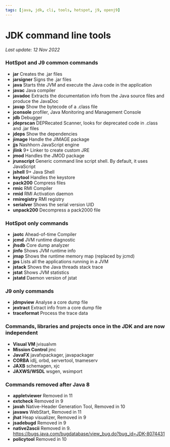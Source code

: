 ```yaml
---
tags: [java, jdk, cli, tools, hotspot, j9, openj9]
---
```

# JDK command line tools

*Last update: 12 Nov 2022*

### HotSpot and J9 common commands

* **jar**         Creates the .jar files
* **jarsigner**   Signs the .jar files
* **java**        Starts thte JVM and execute the Java code in the application
* **javac**       Java compiler
* **javadoc**     Extracts the documentation info from the Java source files and produce the JavaDoc
* **javap**       Show the bytecode of a .class file
* **jconsole**    profiler, Java Monitoring and Management Console
* **jdb**         Debugger
* **jdeprscan**   DEPRecated Scanner, looks for deprecated code in .class and .jar files
* **jdeps**       Show the dependencies
* **jimage**      Handle the JIMAGE package
* **jjs**         Nashhorn JavaScript engine
* **jlink**       9+ Linker to create custom JRE
* **jmod**        Handles the JMOD package
* **jrunscript**  Generic command line script shell. By default, it uses JavaScript
* **jshell**      9+ Java Shell
* **keytool**     Handles the keystore
* **pack200**     Compress files
* **rmic**        RMI Compiler
* **rmid**        RMI Activation daemon
* **rmiregistry** RMI registry
* **serialver**   Shows the serial version UID
* **unpack200**   Decompress a pack2000 file

### HotSpot only commands

* **jaotc**       Ahead-of-time Compiler
* **jcmd**        JVM runtime diagnostic
* **jhsdb**       Core dump analyzer
* **jinfo**       Shows JVM runtime info
* **jmap**        Shows the runtime memory map (replaced by jcmd)
* **jps**         Lists all the applications running in a JVM
* **jstack**      Shows the Java threads stack trace
* **jstat**       Shows JVM statistics
* **jstatd**      Daemon version of jstat

### J9 only commands

* **jdmpview**    Analyse a core dump file
* **jextract**    Extract info from a core dump file
* **traceformat** Process the trace data

### Commands, libraries and projects once in the JDK and are now independent

* **Visual VM**           jvisualvm
* **Mission Control**     jmc
* **JavaFX**              javafxpackager, javapackager
* **CORBA**               idlj, orbd, servertool, tnameserv
* **JAXB**                schemagen, xjc
* **JAXWS/WSDL**          wsgen, wsimport

### Commands removed after Java 8

* **appletviewer**    Removed in 11
* **extcheck**        Removed in 9
* **javah**           Native-Header Generation Tool, Removed in 10
* **javaws**          WebStart, Removed in 11
* **jhat**            Heap visualizer, Removed in 9
* **jsadebugd**       Removed in 9
* **native2ascii**    Removed in 9. https://bugs.java.com/bugdatabase/view_bug.do?bug_id=JDK-8074431
* **policytool**      Removed in 10


